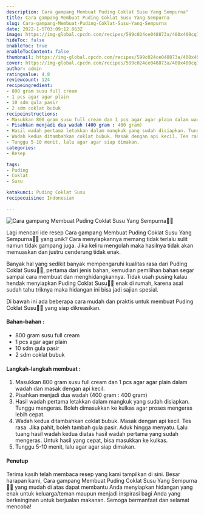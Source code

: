 ```yaml
---
description: Cara gampang Membuat Puding Coklat Susu Yang Sempurna"
title: Cara gampang Membuat Puding Coklat Susu Yang Sempurna
slug: Cara-gampang-Membuat-Puding-Coklat-Susu-Yang-Sempurna
date: 2022-1-5T03:09:12.063Z
image: https://img-global.cpcdn.com/recipes/599c024ce048873a/400x400cq70/photo.jpg
hideToc: false
enableToc: true
enableTocContent: false
thumbnail: https://img-global.cpcdn.com/recipes/599c024ce048873a/400x400cq70/photo.jpg
cover: https://img-global.cpcdn.com/recipes/599c024ce048873a/400x400cq70/photo.jpg
author: admin
ratingvalue: 4.8
reviewcount: 124
recipeingredient:
- 800 gram susu full cream
- 1 pcs agar agar plain
- 10 sdm gula pasir
- 2 sdm coklat bubuk
recipeinstructions:
- Masukkan 800 gram susu full cream dan 1 pcs agar agar plain dalam wadah dan masak dengan api kecil.
- Pisahkan menjadi dua wadah (400 gram : 400 gram)
- Hasil wadah pertama letakkan dalam mangkuk yang sudah disiapkan. Tunggu mengeras. Boleh dimasukkan ke kulkas agar proses mengeras lebih cepat.
- Wadah kedua ditambahkan coklat bubuk. Masak dengan api kecil. Tes rasa. Jika pahit, boleh tambah gula pasir. Aduk hingga menyatu. Lalu tuang hasil wadah kedua diatas hasil wadah pertama yang sudah mengeras. Untuk hasil yang cepat, bisa masukkan ke kulkas.
- Tunggu 5-10 menit, lalu agar agar siap dimakan.
categories:
- Resep

tags:
- Puding
- Coklat
- Susu

katakunci: Puding Coklat Susu
recipecuisine: Indonesian

---
```


![Cara gampang Membuat Puding Coklat Susu Yang Sempurna👩‍🍳](https://img-global.cpcdn.com/recipes/599c024ce048873a/400x400cq70/photo.jpg)

Lagi mencari ide resep Cara gampang Membuat Puding Coklat Susu Yang Sempurna👩‍🍳 yang unik? Cara menyiapkannya memang tidak terlalu sulit namun tidak gampang juga. Jika keliru mengolah maka hasilnya tidak akan memuaskan dan justru cenderung tidak enak.

Banyak hal yang sedikit banyak mempengaruhi kualitas rasa dari Puding Coklat Susu👩‍🍳, pertama dari jenis bahan, kemudian pemilihan bahan segar sampai cara membuat dan menghidangkannya. Tidak usah pusing kalau hendak menyiapkan Puding Coklat Susu👩‍🍳 enak di rumah, karena asal sudah tahu triknya maka hidangan ini bisa jadi sajian spesial.

Di bawah ini ada beberapa cara mudah dan praktis untuk membuat Puding Coklat Susu👩‍🍳 yang siap dikreasikan.

<!--inarticleads1-->

#### Bahan-bahan :

- 800 gram susu full cream
- 1 pcs agar agar plain
- 10 sdm gula pasir
- 2 sdm coklat bubuk

<!--inarticleads2-->

#### Langkah-langkah membuat :

1. Masukkan 800 gram susu full cream dan 1 pcs agar agar plain dalam wadah dan masak dengan api kecil.
1. Pisahkan menjadi dua wadah (400 gram : 400 gram)
1. Hasil wadah pertama letakkan dalam mangkuk yang sudah disiapkan. Tunggu mengeras. Boleh dimasukkan ke kulkas agar proses mengeras lebih cepat.
1. Wadah kedua ditambahkan coklat bubuk. Masak dengan api kecil. Tes rasa. Jika pahit, boleh tambah gula pasir. Aduk hingga menyatu. Lalu tuang hasil wadah kedua diatas hasil wadah pertama yang sudah mengeras. Untuk hasil yang cepat, bisa masukkan ke kulkas.
1. Tunggu 5-10 menit, lalu agar agar siap dimakan.

#### Penutup

Terima kasih telah membaca resep yang kami tampilkan di sini. Besar harapan kami, Cara gampang Membuat Puding Coklat Susu Yang Sempurna👩‍🍳 yang mudah di atas dapat membantu Anda menyiapkan hidangan yang enak untuk keluarga/teman maupun menjadi inspirasi bagi Anda yang berkeinginan untuk berjualan makanan. Semoga bermanfaat dan selamat mencoba!